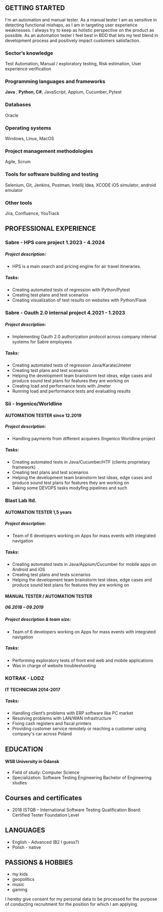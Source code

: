 
## GETTING STARTED

I'm an automation and manual tester. As a manual tester I am as sensitive in detecting functional mishaps, as I am in targeting user experience weaknesses. I always try to keep as holistic perspective on the product as possible. As an automation tester I feel best in BDD that lets my test blend in development process and positively impact customers satisfaction.

### Sector’s knowledge
Test Automation, Manual / exploratory testing, Risk estimation, User experience verification

### Programming languages and frameworks
**Java** , **Python, C#**, JavaScript, Appium, Cucumber, Pytest

### Databases

Oracle

### Operating systems
Windows, Linux, MacOS
### Project management methodologies
Agile, Scrum
### Tools for software building and testing
Selenium, Git, Jenkins, Postman, Intellij Idea, XCODE iOS simulator, android emulator
### Other tools
Jira, Confluence, YouTrack

## PROFESSIONAL EXPERIENCE

### Sabre - HPS core project 1.2023 - 4.2024

##### Project description:

- HPS is a main search and pricing engine for air travel itineraries. 

##### Tasks:

- Creating automated tests of regression with Python/Pytest
- Creating test plans and test scenarios
- Creating visualization of test results on websites with Python/Flask


### Sabre - Oauth 2.0 internal project 4.2021 - 1.2023

##### Project description:

- Implementing Oauth 2.0 authorization protocol across company internal systems for Sabre employees

##### Tasks:

- Creating automated tests of regression Java/Karate/Jmeter
- Creating test plans and test scenarios
- Helping the development team brainstorm test ideas, edge cases and produce sound test plans for features they are working on
- Creating load and performance tests with Jmeter
- Running load and performance tests and evaluating results

### Sii - Ingenico/Worldline

#### AUTOMATION TESTER since 12.2019

##### Project description:

- Handling payments from different acquirers (Ingenico Worldline project
##### Tasks:

- Creating automated tests in Java/Cucumber/HTF (clients proprietary framework)
- Creating test plans and test scenarios
- Helping the development team brainstorm test ideas, edge cases and produce sound test plans for features they are working on
- Taking some DEVOPS tasks modyfing pipelines and such

### Blast Lab ltd.

#### AUTOMATION TESTER 1,5 years

##### Project description:

-	Team of 6 developers working on Apps for mass events with integrated navigation
##### Tasks:

- Creating automated tests in Java/Appium/Cucumber for mobile apps on Android and iOS
- Creating test plans and tests scenarios
- Helping the development team brainstorm test ideas, edge cases and produce sound test plans for features they are working on
#### MANUAL TESTER / AUTOMATION TESTER

##### 06.2018 – 09.2019

##### Project description & team size:

- Team of 6 developers working on Apps for mass events with integrated navigation

##### Tasks:

- Performing exploratory tests of front end web and mobile applications
- Was in charge of website troubleshooting

### KOTRAK - LODZ

#### IT TECHNICIAN 2014-2017

##### Tasks:

- Handling client’s problems with ERP software like PC market
- Resolving problems with LAN/WAN infrastructure
- Fixing cash registers and fiscal printers
- Providing customer service remotely or reaching a customer using company's car across Poland

## EDUCATION

#### WSB University in Gdansk

- Field of study: Computer Science
- Specialization: Software Testing Engineering Bachelor of Engineering studies

## Courses and certificates

- 2018 ISTQB – International Software Testing Qualification Board: Certified Tester Foundation Level


## LANGUAGES

- English - Advanced (B2 I guess?)
- Polish - native

## PASSIONS & HOBBIES

- my kids
- geopolitics
- music
- gaming


I hereby give consent for my personal data to be processed for the purpose of conducting recruitment for the position for which I am applying.